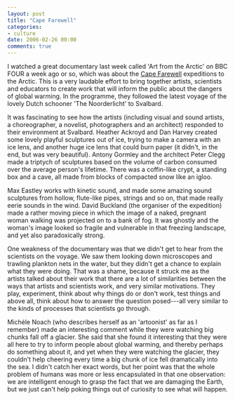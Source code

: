 ```yaml
---
layout: post
title: "Cape Farewell"
categories:
- culture
date: 2006-02-26 00:00
comments: true
---
```


<p>I watched a great documentary last week called 'Art from the Arctic' on BBC FOUR a week ago or so, which was about the <a href="http://www.capefarewell.com/">Cape Farewell</a> expeditions to the Arctic. This is a very laudable effort to bring together artists, scientists and educators to create work that will inform the public about the dangers of global warming. In the programme, they followed the latest voyage of the lovely Dutch schooner 'The Noorderlicht' to Svalbard.</p>


<p>It was fascinating to see how the artists (including visual and sound artists, a choreographer, a novelist, photographers and an architect) responded to their environment at Svalbard. Heather Ackroyd and Dan Harvey created some lovely playful sculptures out of ice, trying to make a camera with an ice lens, and another huge ice lens that could burn paper (it didn't, in the end, but was very beautiful). Antony Gormley and the architect Peter Clegg made a triptych of sculptures based on the volume of carbon consumed over the average person's lifetime. There was a coffin-like crypt, a standing box and a cave, all made from blocks of compacted snow like an igloo.</p>

<p>Max Eastley works with kinetic sound, and made some amazing sound sculptures from hollow, flute-like pipes, strings and so on, that made really eerie sounds in the wind. David Buckland (the organiser of the expedition) made a rather moving piece in which the image of a naked, pregnant woman walking was projected on to a bank of fog. It was ghostly and the woman's image looked so fragile and vulnerable in that freezing landscape, and yet also paradoxically strong.</p>

<p>One weakness of the documentary was that we didn't get to hear from the scientists on the voyage. We saw them looking down microscopes and trawling plankton nets in the water, but they didn't get a chance to explain what they were doing. That was a shame, because it struck me as the artists talked about their work that there are a lot of similarities between the ways that artists and scientists work, and very similar motivations. They play, experiment, think about why things do or don't work, test things and above all, think about how to answer the question posed---all very similar to the kinds of processes that scientists go through.</p>

<p>Mich&eacute;le Noach (who describes herself as an 'artoonist' as far as I remember) made an interesting comment while they were watching big chunks fall off a glacier. She said that she found it interesting that they were all here to try to inform people about global warming, and thereby perhaps do something about it, and yet when they were watching the glacier, they couldn't help cheering every time a big chunk of ice fell dramatically into the sea. I didn't catch her exact words, but her point was that the whole problem of humans was more or less encapsulated in that one observation: we are intelligent enough to grasp the fact that we are damaging the Earth, but we just can't help poking things out of curiosity to see what will happen.</p>


